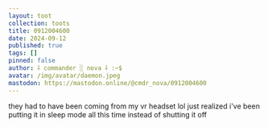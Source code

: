 ```yaml
---
layout: toot
collection: toots
title: 0912004600
date: 2024-09-12
published: true
tags: []
pinned: false
author: ⸸ commander ░ nova ⸸ :~$
avatar: /img/avatar/daemon.jpeg
mastodon: https://mastodon.online/@cmdr_nova/0912004600
---
```


they had to have been coming from my vr headset lol just realized i've been putting it in sleep mode all this time instead of shutting it off
